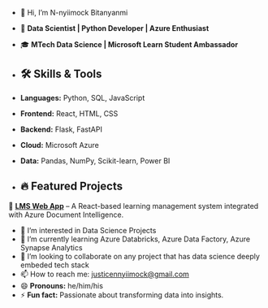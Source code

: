 - 👋 Hi, I’m N-nyiimock Bitanyanmi
- 🚀 **Data Scientist | Python Developer | Azure Enthusiast**
- 🎓 **MTech Data Science | Microsoft Learn Student Ambassador**

  
- ## 🛠️ Skills & Tools  
- **Languages:** Python, SQL, JavaScript  
- **Frontend:** React, HTML, CSS
- **Backend:** Flask, FastAPI  
- **Cloud:** Microsoft Azure  
- **Data:** Pandas, NumPy, Scikit-learn, Power BI

- ## 🔥 Featured Projects  
📌 **[LMS Web App](https://app.netlify.com/sites/serenitymlsa/overview)** – A React-based learning management system integrated with Azure Document Intelligence.

- 👀 I’m interested in Data Science Projects
- 🌱 I’m currently learning Azure Databricks, Azure Data Factory, Azure Synapse Analytics
- 💞️ I’m looking to collaborate on any project that has data science deeply embeded tech stack
- 📫 How to reach me: justicennyiimock@gmail.com
- 😄 **Pronouns:** he/him/his
- ⚡ **Fun fact:** Passionate about transforming data into insights.

<!---
NBitanyanmi/NBitanyanmi is a ✨ special ✨ repository because its `README.md` (this file) appears on your GitHub profile.
You can click the Preview link to take a look at your changes.
--->
